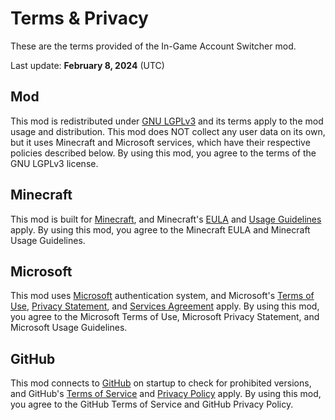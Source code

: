 # Terms & Privacy

These are the terms provided of the In-Game Account Switcher mod.

Last update: **February 8, 2024** (UTC)

## Mod

This mod is redistributed under [GNU LGPLv3](../LICENSE) and its terms apply to the mod usage and distribution.
This mod does NOT collect any user data on its own, but it uses Minecraft and Microsoft services, which have their
respective policies described below. By using this mod, you agree to the terms of the GNU LGPLv3 license.

## Minecraft

This mod is built for [Minecraft](https://minecraft.net/), and Minecraft's [EULA](https://www.minecraft.net/eula)
and [Usage Guidelines](https://www.minecraft.net/usage-guidelines) apply. By using this mod, you agree to
the Minecraft EULA and Minecraft Usage Guidelines.

## Microsoft

This mod uses [Microsoft](https://microsoft.com/) authentication system,
and Microsoft's [Terms of Use](https://www.microsoft.com/legal/terms-of-use),
[Privacy Statement](https://privacy.microsoft.com/privacystatement),
and [Services Agreement](https://www.microsoft.com/servicesagreement) apply.
By using this mod, you agree to the Microsoft Terms of Use, Microsoft Privacy Statement,
and Microsoft Usage Guidelines.

## GitHub

This mod connects to [GitHub](https://github.com/) on startup to check for prohibited versions,
and GitHub's [Terms of Service](https://github.com/terms) and
[Privacy Policy](https://docs.github.com/site-policy/privacy-policies/github-general-privacy-statement)
apply. By using this mod, you agree to the GitHub Terms of Service and GitHub Privacy Policy.

